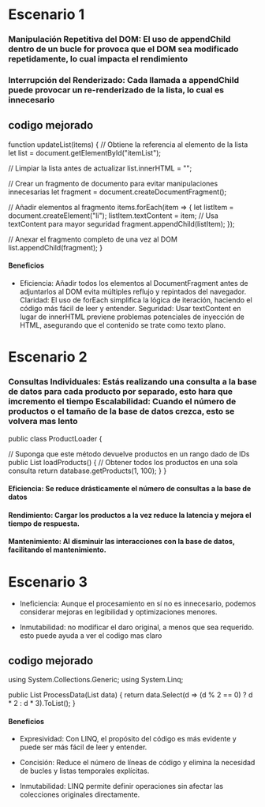 # Escenario 1
### Manipulación Repetitiva del DOM: El uso de appendChild dentro de un bucle for provoca que el DOM sea modificado repetidamente, lo cual impacta el rendimiento

### Interrupción del Renderizado: Cada llamada a appendChild puede provocar un re-renderizado de la lista, lo cual es innecesario

## codigo mejorado

function updateList(items) { // Obtiene la referencia al elemento de la lista let list = document.getElementById("itemList");

// Limpiar la lista antes de actualizar list.innerHTML = "";

// Crear un fragmento de documento para evitar manipulaciones innecesarias let fragment = document.createDocumentFragment();

// Añadir elementos al fragmento items.forEach(item => { let listItem = document.createElement("li"); listItem.textContent = item; // Usa textContent para mayor seguridad fragment.appendChild(listItem); });

// Anexar el fragmento completo de una vez al DOM list.appendChild(fragment); }

#### Beneficios

* Eficiencia: Añadir todos los elementos al DocumentFragment antes de adjuntarlos al DOM evita múltiples reflujo y repintados del navegador. Claridad: El uso de forEach simplifica la lógica de iteración, haciendo el código más fácil de leer y entender. Seguridad: Usar textContent en lugar de innerHTML previene problemas potenciales de inyección de HTML, asegurando que el contenido se trate como texto plano.

# Escenario 2
### Consultas Individuales: Estás realizando una consulta a la base de datos para cada producto por separado, esto hara que imcremento el tiempo Escalabilidad: Cuando el número de productos o el tamaño de la base de datos crezca, esto se volvera mas lento

public class ProductLoader {

// Suponga que este método devuelve productos en un rango dado de IDs
public List<Product> loadProducts() {
// Obtener todos los productos en una sola consulta
return database.getProducts(1, 100);
}
}

#### Eficiencia: Se reduce drásticamente el número de consultas a la base de datos

#### Rendimiento: Cargar los productos a la vez reduce la latencia y mejora el tiempo de respuesta.

#### Mantenimiento: Al disminuir las interacciones con la base de datos, facilitando el mantenimiento.

# Escenario 3
* Ineficiencia: Aunque el procesamiento en sí no es innecesario, podemos considerar mejoras en legibilidad y optimizaciones menores.

* Inmutabilidad: no modificar el daro original, a menos que sea requerido. esto puede ayuda a ver el codigo mas claro

## codigo mejorado

using System.Collections.Generic; using System.Linq;

public List ProcessData(List data) { return data.Select(d => (d % 2 == 0) ? d * 2 : d * 3).ToList(); }


#### Beneficios

* Expresividad: Con LINQ, el propósito del código es más evidente y puede ser más fácil de leer y entender.

* Concisión: Reduce el número de líneas de código y elimina la necesidad de bucles y listas temporales explícitas.

* Inmutabilidad: LINQ permite definir operaciones sin afectar las colecciones originales directamente.

